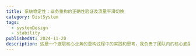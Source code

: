 ```yaml
---
title: 系统稳定性：业务重构的正确性验证及流量平滑切换
category: DistSystem
tags:
  - systemDesign
  - stability
publishedAt: 2024-11-20
description: 这是一个底层核心业务的重构过程中的实践和思考，我负责了团队内的核心底层服务的重构工作，学习并实践了如何保证重构的代码能够保持原有的业务正确性，又如何将流量平滑切换到新的逻辑中。
---
```



